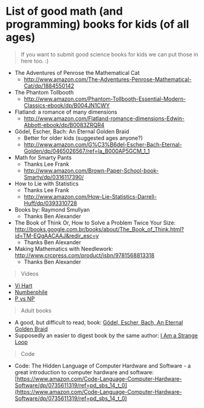 List of good math (and programming) books for kids (of all ages)
===============

> If you want to submit good science books for kids we can put those in here too. :)

* The Adventures of Penrose the Mathematical Cat
  * http://www.amazon.com/The-Adventures-Penrose-Mathematical-Cat/dp/1884550142
* The Phantom Tollbooth
  * http://www.amazon.com/Phantom-Tollbooth-Essential-Modern-Classics-ebook/dp/B004JN1CWY
* Flatland: a romance of many dimensions
  * http://www.amazon.com/Flatland-romance-dimensions-Edwin-Abbott-ebook/dp/B0083ZRQR4  
* Gödel, Escher, Bach: An Eternal Golden Braid 
  * Better for older kids (suggested ages anyone?)
  * http://www.amazon.com/G%C3%B6del-Escher-Bach-Eternal-Golden/dp/0465026567/ref=la_B000AP5GCM_1_1
* Math for Smarty Pants
  * Thanks Lee Frank
  * http://www.amazon.com/Brown-Paper-School-book-Smarty/dp/0316117390/
* How to Lie with Statistics
  * Thanks Lee Frank
  * http://www.amazon.com/How-Lie-Statistics-Darrell-Huff/dp/0393310728
* Books by: Raymond Smullyan
  * Thanks Ben Alexander
* The Book of Think Or, How to Solve a Problem Twice Your Size: http://books.google.com.br/books/about/The_Book_of_Think.html?id=TM-EQgAACAAJ&redir_esc=y
  * Thanks Ben Alexander
* Making Mathematics with Needlework: http://www.crcpress.com/product/isbn/9781568813318
  * Thanks Ben Alexander
 
> Videos

* [Vi Hart](https://www.youtube.com/user/Vihart)
* [Numberphile](http://www.numberphile.com)
* [P vs NP](https://www.youtube.com/watch?v=YX40hbAHx3s)

> Adult books

* A good, but difficult to read, book: [Gödel, Escher, Bach, An Eternal Golden Braid](https://www.amazon.com/Gödel-Escher-Bach-Eternal-Golden/dp/0465026567)
* Supposedly an easier to digest book by the same author: [I Am a Strange Loop](www.amazon.com/Am-Strange-Loop-Douglas-Hofstadter/dp/0465030793/ref=pd_sbs_14_img_1)

> Code

* Code: The Hidden Language of Computer Hardware and Software - a great introduction to computer hardware and software: [https://www.amazon.com/Code-Language-Computer-Hardware-Software/dp/0735611319/ref=pd_sbs_14_t_0](https://www.amazon.com/Code-Language-Computer-Hardware-Software/dp/0735611319/ref=pd_sbs_14_t_0) 
